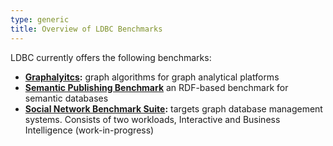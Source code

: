 ```yaml
---
type: generic
title: Overview of LDBC Benchmarks
---
```


LDBC currently offers the following benchmarks:

* **[Graphalyitcs](/benchmarks/graphalytics):** graph algorithms for graph analytical platforms
* **[Semantic Publishing Benchmark](/benchmarks/spb)** an RDF-based benchmark for semantic databases
* **[Social Network Benchmark Suite](/benchmarks/snb):** targets graph database management systems. Consists of two workloads, Interactive and Business Intelligence (work-in-progress)

